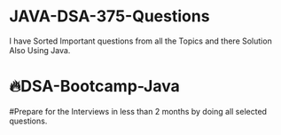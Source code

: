 # JAVA-DSA-375-Questions
I have Sorted Important questions from all the Topics and there Solution Also Using Java.

# 🔥DSA-Bootcamp-Java
#Prepare for the Interviews in less than 2 months by doing all selected questions.
